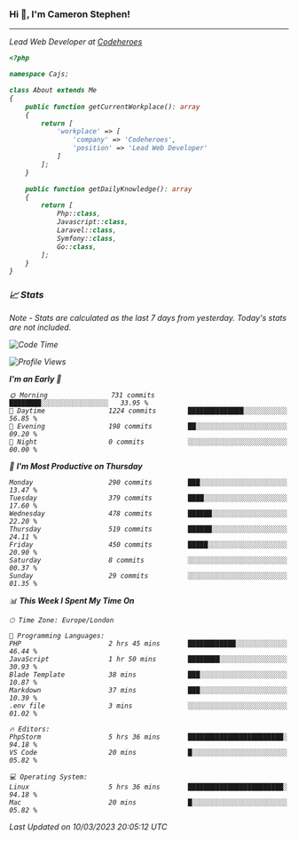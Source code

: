 ### Hi 👋, I'm Cameron Stephen!
<hr>
<p><em>Lead Web Developer at <a href="https://codeheroes.co.uk">Codeheroes</a></p>


```php
<?php

namespace Cajs;

class About extends Me
{
    public function getCurrentWorkplace(): array
    {
        return [
            'workplace' => [
                'company' => 'Codeheroes',
                'position' => 'Lead Web Developer'
            ]
        ];
    }

    public function getDailyKnowledge(): array
    {
        return [
            Php::class,
            Javascript::class,
            Laravel::class,
            Symfony::class,
            Go::class,
        ];
    }
}
```

### 📈 Stats
<p><em>Note - Stats are calculated as the last 7 days from yesterday. Today's stats are not included.</em></p>


<!--START_SECTION:waka-->
![Code Time](http://img.shields.io/badge/Code%20Time-3%2C257%20hrs%2048%20mins-blue)

![Profile Views](http://img.shields.io/badge/Profile%20Views-0-blue)

**I'm an Early 🐤** 

```text
🌞 Morning                731 commits         ████████░░░░░░░░░░░░░░░░░   33.95 % 
🌆 Daytime                1224 commits        ██████████████░░░░░░░░░░░   56.85 % 
🌃 Evening                198 commits         ██░░░░░░░░░░░░░░░░░░░░░░░   09.20 % 
🌙 Night                  0 commits           ░░░░░░░░░░░░░░░░░░░░░░░░░   00.00 % 
```
📅 **I'm Most Productive on Thursday** 

```text
Monday                   290 commits         ███░░░░░░░░░░░░░░░░░░░░░░   13.47 % 
Tuesday                  379 commits         ████░░░░░░░░░░░░░░░░░░░░░   17.60 % 
Wednesday                478 commits         ██████░░░░░░░░░░░░░░░░░░░   22.20 % 
Thursday                 519 commits         ██████░░░░░░░░░░░░░░░░░░░   24.11 % 
Friday                   450 commits         █████░░░░░░░░░░░░░░░░░░░░   20.90 % 
Saturday                 8 commits           ░░░░░░░░░░░░░░░░░░░░░░░░░   00.37 % 
Sunday                   29 commits          ░░░░░░░░░░░░░░░░░░░░░░░░░   01.35 % 
```


📊 **This Week I Spent My Time On** 

```text
🕑︎ Time Zone: Europe/London

💬 Programming Languages: 
PHP                      2 hrs 45 mins       ████████████░░░░░░░░░░░░░   46.44 % 
JavaScript               1 hr 50 mins        ████████░░░░░░░░░░░░░░░░░   30.93 % 
Blade Template           38 mins             ███░░░░░░░░░░░░░░░░░░░░░░   10.87 % 
Markdown                 37 mins             ███░░░░░░░░░░░░░░░░░░░░░░   10.39 % 
.env file                3 mins              ░░░░░░░░░░░░░░░░░░░░░░░░░   01.02 % 

🔥 Editors: 
PhpStorm                 5 hrs 36 mins       ████████████████████████░   94.18 % 
VS Code                  20 mins             █░░░░░░░░░░░░░░░░░░░░░░░░   05.82 % 

💻 Operating System: 
Linux                    5 hrs 36 mins       ████████████████████████░   94.18 % 
Mac                      20 mins             █░░░░░░░░░░░░░░░░░░░░░░░░   05.82 % 
```


 Last Updated on 10/03/2023 20:05:12 UTC
<!--END_SECTION:waka-->
